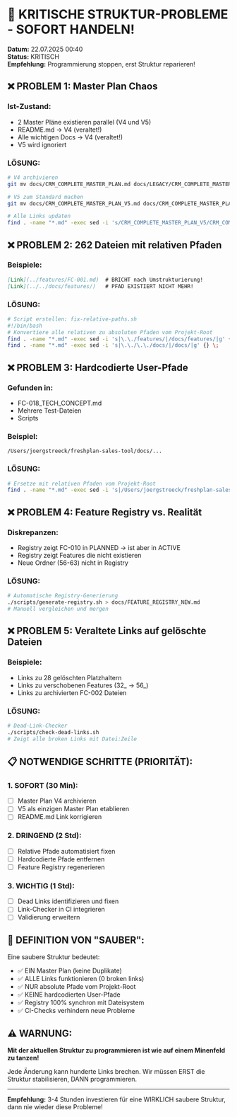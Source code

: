 # 🚨 KRITISCHE STRUKTUR-PROBLEME - SOFORT HANDELN!

**Datum:** 22.07.2025 00:40  
**Status:** KRITISCH  
**Empfehlung:** Programmierung stoppen, erst Struktur reparieren!

## ❌ PROBLEM 1: Master Plan Chaos

### Ist-Zustand:
- 2 Master Pläne existieren parallel (V4 und V5)
- README.md → V4 (veraltet!)
- Alle wichtigen Docs → V4 (veraltet!)
- V5 wird ignoriert

### LÖSUNG:
```bash
# V4 archivieren
git mv docs/CRM_COMPLETE_MASTER_PLAN.md docs/LEGACY/CRM_COMPLETE_MASTER_PLAN_V4.md

# V5 zum Standard machen
git mv docs/CRM_COMPLETE_MASTER_PLAN_V5.md docs/CRM_COMPLETE_MASTER_PLAN.md

# Alle Links updaten
find . -name "*.md" -exec sed -i 's/CRM_COMPLETE_MASTER_PLAN_V5/CRM_COMPLETE_MASTER_PLAN/g' {} \;
```

## ❌ PROBLEM 2: 262 Dateien mit relativen Pfaden

### Beispiele:
```markdown
[Link](../features/FC-001.md)  # BRICHT nach Umstrukturierung!
[Link](../../docs/features/)   # PFAD EXISTIERT NICHT MEHR!
```

### LÖSUNG:
```bash
# Script erstellen: fix-relative-paths.sh
#!/bin/bash
# Konvertiere alle relativen zu absoluten Pfaden vom Projekt-Root
find . -name "*.md" -exec sed -i 's|\.\./features/|/docs/features/|g' {} \;
find . -name "*.md" -exec sed -i 's|\.\./\.\./docs/|/docs/|g' {} \;
```

## ❌ PROBLEM 3: Hardcodierte User-Pfade

### Gefunden in:
- FC-018_TECH_CONCEPT.md
- Mehrere Test-Dateien
- Scripts

### Beispiel:
```
/Users/joergstreeck/freshplan-sales-tool/docs/...
```

### LÖSUNG:
```bash
# Ersetze mit relativen Pfaden vom Projekt-Root
find . -name "*.md" -exec sed -i 's|/Users/joergstreeck/freshplan-sales-tool|.|g' {} \;
```

## ❌ PROBLEM 4: Feature Registry vs. Realität

### Diskrepanzen:
- Registry zeigt FC-010 in PLANNED → ist aber in ACTIVE
- Registry zeigt Features die nicht existieren
- Neue Ordner (56-63) nicht in Registry

### LÖSUNG:
```bash
# Automatische Registry-Generierung
./scripts/generate-registry.sh > docs/FEATURE_REGISTRY_NEW.md
# Manuell vergleichen und mergen
```

## ❌ PROBLEM 5: Veraltete Links auf gelöschte Dateien

### Beispiele:
- Links zu 28 gelöschten Platzhaltern
- Links zu verschobenen Features (32_ → 56_)
- Links zu archivierten FC-002 Dateien

### LÖSUNG:
```bash
# Dead-Link-Checker
./scripts/check-dead-links.sh
# Zeigt alle broken Links mit Datei:Zeile
```

## 📋 NOTWENDIGE SCHRITTE (PRIORITÄT):

### 1. SOFORT (30 Min):
- [ ] Master Plan V4 archivieren
- [ ] V5 als einzigen Master Plan etablieren
- [ ] README.md Link korrigieren

### 2. DRINGEND (2 Std):
- [ ] Relative Pfade automatisiert fixen
- [ ] Hardcodierte Pfade entfernen
- [ ] Feature Registry regenerieren

### 3. WICHTIG (1 Std):
- [ ] Dead Links identifizieren und fixen
- [ ] Link-Checker in CI integrieren
- [ ] Validierung erweitern

## 🎯 DEFINITION VON "SAUBER":

Eine saubere Struktur bedeutet:
- ✅ EIN Master Plan (keine Duplikate)
- ✅ ALLE Links funktionieren (0 broken links)
- ✅ NUR absolute Pfade vom Projekt-Root
- ✅ KEINE hardcodierten User-Pfade
- ✅ Registry 100% synchron mit Dateisystem
- ✅ CI-Checks verhindern neue Probleme

## ⚠️ WARNUNG:

**Mit der aktuellen Struktur zu programmieren ist wie auf einem Minenfeld zu tanzen!**

Jede Änderung kann hunderte Links brechen. Wir müssen ERST die Struktur stabilisieren, DANN programmieren.

---

**Empfehlung:** 3-4 Stunden investieren für eine WIRKLICH saubere Struktur, dann nie wieder diese Probleme!